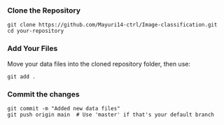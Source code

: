 ### Clone the Repository
```
git clone https://github.com/Mayuri14-ctrl/Image-classification.git 
cd your-repository
```
### Add Your Files
Move your data files into the cloned repository folder, then use:
```
git add .
```
### Commit the changes
```
git commit -m "Added new data files"
git push origin main  # Use 'master' if that's your default branch
```

